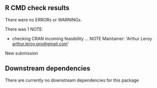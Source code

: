## R CMD check results
There were no ERRORs or WARNINGs. 

There was 1 NOTE:

* checking CRAN incoming feasibility ... NOTE
Maintainer: 'Arthur Leroy <arthur.leroy.pro@gmail.com>'

New submission

## Downstream dependencies

There are currently no downstream dependencies for this package
